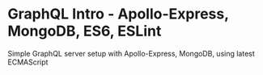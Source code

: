 # GraphQL Intro - Apollo-Express, MongoDB, ES6, ESLint
Simple GraphQL server setup with Apollo-Express, MongoDB, using latest ECMAScript
